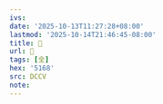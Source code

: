 ```yaml
---
ivs:
date: '2025-10-13T11:27:28+08:00'
lastmod: '2025-10-14T21:46:45-08:00'
title: 󰗻
url: 󰗻
tags: [全]
hex: '5168'
src: DCCV
note:
---
```

